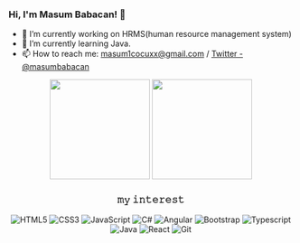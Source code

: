 <p align="center">
    
### Hi, I'm Masum Babacan! 👋
    
- 🔭 I’m currently working on HRMS(human resource management system)
- 🌱 I’m currently learning Java.
- 📫 How to reach me: masum1cocuxx@gmail.com / [Twitter - @masumbabacan](https://twitter.com/masumbabacan)
 
</p>


<p align="center">
    <img height=177 src="https://github-readme-stats.vercel.app/api?username=masumbabacan&show_icons=true&bg_color=f8f8ff&text_color=808080&title_color=808080&icon_color=808080&hide_border=true">
  
  <img height=177 src="https://github-readme-stats.vercel.app/api/top-langs/?username=masumbabacan&bg_color=f8f8ff&text_color=808080&title_color=808080&hide_border=true&layout=compact&langs_count=8">
</p>

<h3 align ="center"> 𝚖𝚢 𝚒𝚗𝚝𝚎𝚛𝚎𝚜𝚝 </h3>

<div align="center">

  ![HTML5](https://img.shields.io/badge/-HTML5-E34F26?style=flat&logo=HTML5&logoColor=white)  ![CSS3](https://img.shields.io/badge/-CSS3-1572B6?style=flat&logo=CSS3&logoColor=white)  ![JavaScript](https://img.shields.io/badge/JavaScript-F7DF1E?style=badge&logo=javascript&logoColor=black)   ![C#](https://img.shields.io/badge/C%23-239120?style=badge&logo=c-sharp&logoColor=white)  ![Angular](https://img.shields.io/badge/-Angular-DD0031?style=flat&logo=angular&logoColor=white) ![Bootstrap](https://img.shields.io/badge/-Bootstrap-563D7C?style=flat&logo=bootstrap&logoColor=white) ![Typescript](https://img.shields.io/badge/-Typescript-007ACC?style=flat&logo=typescript&logoColor=white)  ![Java](https://img.shields.io/badge/-Java-ED8B00?style=flat&logo=java&logoColor=white) ![React](https://img.shields.io/badge/-React-20232A?style=flat&logo=react&logoColor=61DAFB) ![Git](https://img.shields.io/badge/Git-F05032?style=badge&logo=git&logoColor=white) 
 
  </div>
 
  
  
  
  
  

